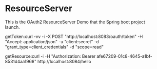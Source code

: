 # ResourceServer
This is the OAuth2 ResourceServer Demo that the Spring boot project launch.

getToken:curl -vv  -i -X POST "http://localhost:8083/oauth/token" -H "Accept: application/json" -u "client:secret" -d "grant_type=client_credentials" -d "scope=read"

getResource:curl -i -H "Authorization: Bearer afe67209-01c8-4645-a1bf-8531d4aa1968" http://localhost:8084/hello
